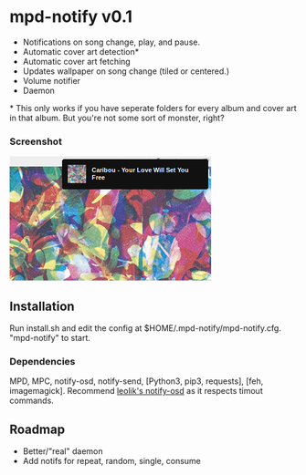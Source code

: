 # mpd-notify v0.1
+ Notifications on song change, play, and pause.
+ Automatic cover art detection\*
+ Automatic cover art fetching
+ Updates wallpaper on song change (tiled or centered.)
+ Volume notifier
+ Daemon

\* This only works if you have seperate folders for every album and cover art in that album. But you're not some sort of monster, right?

### Screenshot
![Screenshot](screenshots/screenshot2.png?raw=true)

## Installation
Run install.sh and edit the config at $HOME/.mpd-notify/mpd-notify.cfg. "mpd-notify" to start.

### Dependencies
MPD, MPC, notify-osd, notify-send, [Python3, pip3, requests], [feh, imagemagick]. Recommend <a href="https://launchpad.net/~leolik/+ archive/ubuntu/leolik">leolik's notify-osd</a> as it respects timout commands.

## Roadmap
+ Better/"real" daemon
+ Add notifs for repeat, random, single, consume
